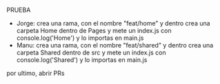 PRUEBA
- Jorge: crea una rama, con el nombre "feat/home" y dentro crea una carpeta Home dentro de Pages y mete un index.js con console.log('Home') y lo importas en main.js
- Manu: crea una rama, con el nombre "feat/shared" y dentro crea una carpeta Shared dentro de src y mete un index.js con console.log('Shared') y lo importas en main.js

por ultimo, abrir PRs
